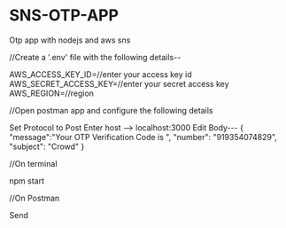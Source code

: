 # SNS-OTP-APP
Otp app with nodejs and aws sns

//Create a '.env' file with the following details--

AWS_ACCESS_KEY_ID=//enter your access key id
AWS_SECRET_ACCESS_KEY=//enter your secret access key
AWS_REGION=//region

//Open postman app and configure the following details

Set Protocol to Post
Enter host --> localhost:3000
Edit Body---
         {
    "message":"Your OTP Verification Code is ",
    "number": "919354074829",
    "subject": "Crowd"
}

//On terminal

npm start

//On Postman

Send

